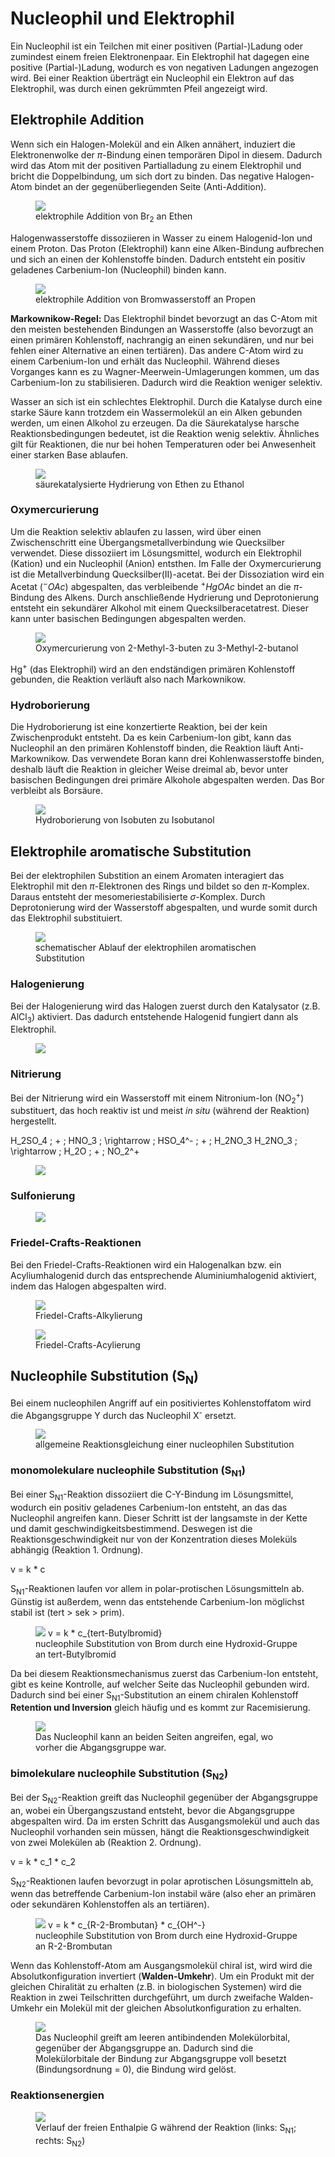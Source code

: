 # Nucleophil und Elektrophil

Ein Nucleophil ist ein Teilchen mit einer positiven (Partial-)Ladung oder zumindest einem freien Elektronenpaar. Ein Elektrophil hat dagegen eine positive (Partial-)Ladung, wodurch es von negativen Ladungen angezogen wird. Bei einer Reaktion überträgt ein Nucleophil ein Elektron auf das Elektrophil, was durch einen gekrümmten Pfeil angezeigt wird.

## Elektrophile Addition

Wenn sich ein Halogen-Molekül and ein Alken annähert, induziert die Elektronenwolke der $\pi$-Bindung einen temporären Dipol in diesem. Dadurch wird das Atom mit der positiven Partialladung zu einem Elektrophil und bricht die Doppelbindung, um sich dort zu binden. Das negative Halogen-Atom bindet an der gegenüberliegenden Seite (Anti-Addition).

<figure>
    <img src="./media/elektrophile_addition_halogen.png">
    <figcaption>elektrophile Addition von Br<sub>2</sub> an Ethen</figcaption>
</figure>

Halogenwasserstoffe dissoziieren in Wasser zu einem Halogenid-Ion und einem Proton. Das Proton (Elektrophil) kann eine Alken-Bindung aufbrechen und sich an einen der Kohlenstoffe binden. Dadurch entsteht ein positiv geladenes Carbenium-Ion (Nucleophil) binden kann.

<figure>
    <img src="./media/elektrophile_addition_halogenwasserstoff.png">
    <figcaption>elektrophile Addition von Bromwasserstoff an Propen</figcaption>
</figure>

**Markownikow-Regel:** Das Elektrophil bindet bevorzugt an das C-Atom mit den meisten bestehenden Bindungen an Wasserstoffe (also bevorzugt an einen primären Kohlenstoff, nachrangig an einen sekundären, und nur bei fehlen einer Alternative an einen tertiären). Das andere C-Atom wird zu einem Carbenium-Ion und erhält das Nucleophil. Während dieses Vorganges kann es zu Wagner-Meerwein-Umlagerungen kommen, um das Carbenium-Ion zu stabilisieren. Dadurch wird die Reaktion weniger selektiv.

Wasser an sich ist ein schlechtes Elektrophil. Durch die Katalyse durch eine starke Säure kann trotzdem ein Wassermolekül an ein Alken gebunden werden, um einen Alkohol zu erzeugen. Da die Säurekatalyse harsche Reaktionsbedingungen bedeutet, ist die Reaktion wenig selektiv. Ähnliches gilt für Reaktionen, die nur bei hohen Temperaturen oder bei Anwesenheit einer starken Base ablaufen.

<figure>
    <img src="./media/ethen_ethanol.png">
    <figcaption>säurekatalysierte Hydrierung von Ethen zu Ethanol</figcaption>
</figure>

### Oxymercurierung

Um die Reaktion selektiv ablaufen zu lassen, wird über einen Zwischenschritt eine Übergangsmetallverbindung wie Quecksilber verwendet. Diese dissoziiert im Lösungsmittel, wodurch ein Elektrophil (Kation) und ein Nucleophil (Anion) entsthen. Im Falle der Oxymercurierung ist die Metallverbindung Quecksilber(II)-acetat. Bei der Dissoziation wird ein Acetat ($^-OAc$) abgespalten, das verbleibende $^+HgOAc$ bindet an die $\pi$-Bindung des Alkens. Durch anschließende Hydrierung und Deprotonierung entsteht ein sekundärer Alkohol mit einem Quecksilberacetatrest. Dieser kann unter basischen Bedingungen abgespalten werden.

<figure>
    <img src="./media/oxymercurierung.png">
    <figcaption>Oxymercurierung von 2-Methyl-3-buten zu 3-Methyl-2-butanol</figcaption>
</figure>

Hg<sup>+</sup> (das Elektrophil) wird an den endständigen primären Kohlenstoff gebunden, die Reaktion verläuft also nach Markownikow.

### Hydroborierung

Die Hydroborierung ist eine konzertierte Reaktion, bei der kein Zwischenprodukt entsteht. Da es kein Carbenium-Ion gibt, kann das Nucleophil an den primären Kohlenstoff binden, die Reaktion läuft Anti-Markownikow. Das verwendete Boran kann drei Kohlenwasserstoffe binden, deshalb läuft die Reaktion in gleicher Weise dreimal ab, bevor unter basischen Bedingungen drei primäre Alkohole abgespalten werden. Das Bor verbleibt als Borsäure.

<figure>
    <img src="./media/hydroborierung.png">
    <figcaption>Hydroborierung von Isobuten zu Isobutanol</figcaption>
</figure>

## Elektrophile aromatische Substitution

Bei der elektrophilen Substition an einem Aromaten interagiert das Elektrophil mit den $\pi$-Elektronen des Rings und bildet so den $\pi$-Komplex. Daraus entsteht der mesomeriestabilisierte $\sigma$-Komplex. Durch Deprotonierung wird der Wasserstoff abgespalten, und wurde somit durch das Elektrophil substituiert.

<figure>
    <img src="./media/elektromatische_subst.png">
    <figcaption>schematischer Ablauf der elektrophilen aromatischen Substitution</figcaption>
</figure>

### Halogenierung

Bei der Halogenierung wird das Halogen zuerst durch den Katalysator (z.B. AlCl<sub>3</sub>) aktiviert. Das dadurch entstehende Halogenid fungiert dann als Elektrophil.

<figure>
    <img src="./media/halogenierung.png">
    <figcaption></figcaption>
</figure>

### Nitrierung

Bei der Nitrierung wird ein Wasserstoff mit einem Nitronium-Ion (NO<sub>2</sub><sup>+</sup>) substituert, das hoch reaktiv ist und meist *in situ* (während der Reaktion) hergestellt.

<Formulae> H_2SO_4 \; + \; HNO_3 \; \rightarrow \; HSO_4^- \; + \; H_2NO_3 </Formulae>
<Formulae> H_2NO_3 \; \rightarrow \; H_2O \; + \; NO_2^+ </Formulae>

<figure>
    <img src="./media/nitrierung.png">
    <figcaption></figcaption>
</figure>

### Sulfonierung

<figure>
    <img src="./media/sulfonierung.png">
    <figcaption></figcaption>
</figure>

### Friedel-Crafts-Reaktionen

Bei den Friedel-Crafts-Reaktionen wird ein Halogenalkan bzw. ein Acyliumhalogenid durch das entsprechende Aluminiumhalogenid aktiviert, indem das Halogen abgespalten wird.

<figure>
    <img src="./media/fc_alkylierung.png">
    <figcaption>Friedel-Crafts-Alkylierung</figcaption>
</figure>

<figure>
    <img src="./media/fc_acylierung.png">
    <figcaption>Friedel-Crafts-Acylierung</figcaption>
</figure>

## Nucleophile Substitution (S<sub>N</sub>)

Bei einem nucleophilen Angriff auf ein positiviertes Kohlenstoffatom wird die Abgangsgruppe Y durch das Nucleophil X<sup>-</sup> ersetzt.

<figure>
    <img src="./media/nuc_subst.png">
    <figcaption>allgemeine Reaktionsgleichung einer nucleophilen Substitution</figcaption>
</figure>

### monomolekulare nucleophile Substitution (S<sub>N1</sub>)

Bei einer S<sub>N1</sub>-Reaktion dissoziiert die C-Y-Bindung im Lösungsmittel, wodurch ein positiv geladenes Carbenium-Ion entsteht, an das das Nucleophil angreifen kann. Dieser Schritt ist der langsamste in der Kette und damit geschwindigkeitsbestimmend. Deswegen ist die Reaktionsgeschwindigkeit nur von der Konzentration dieses Moleküls abhängig (Reaktion 1. Ordnung).

<Formulae> v = k * c </Formulae>

S<sub>N1</sub>-Reaktionen laufen vor allem in polar-protischen Lösungsmitteln ab. Günstig ist außerdem, wenn das entstehende Carbenium-Ion möglichst stabil ist (tert > sek > prim).

<figure>
    <img src="./media/sn1.png">
    <Formulae> v = k * c_{tert-Butylbromid} </Formulae>
    <figcaption>nucleophile Substitution von Brom durch eine Hydroxid-Gruppe an tert-Butylbromid</figcaption>
</figure>

Da bei diesem Reaktionsmechanismus zuerst das Carbenium-Ion entsteht, gibt es keine Kontrolle, auf welcher Seite das Nucleophil gebunden wird. Dadurch sind bei einer S<sub>N1</sub>-Substitution an einem chiralen Kohlenstoff **Retention und Inversion** gleich häufig und es kommt zur Racemisierung.

<figure>
    <img src="./media/racemisierung.png">
    <figcaption>Das Nucleophil kann an beiden Seiten angreifen, egal, wo vorher die Abgangsgruppe war.</figcaption>
</figure>

### bimolekulare nucleophile Substitution (S<sub>N2</sub>)

Bei der S<sub>N2</sub>-Reaktion greift das Nucleophil gegenüber der Abgangsgruppe an, wobei ein Übergangszustand entsteht, bevor die Abgangsgruppe abgespalten wird. Da im ersten Schritt das Ausgangsmolekül und auch das Nucleophil vorhanden sein müssen, hängt die Reaktionsgeschwindigkeit von zwei Molekülen ab (Reaktion 2. Ordnung).

<Formulae> v = k * c_1 * c_2 </Formulae>

S<sub>N2</sub>-Reaktionen laufen bevorzugt in polar aprotischen Lösungsmitteln ab, wenn das betreffende Carbenium-Ion instabil wäre (also eher an primären oder sekundären Kohlenstoffen als an tertiären).

<figure>
    <img src="./media/sn2.png">
    <Formulae> v = k * c_{R-2-Brombutan} * c_{OH^-} </Formulae>
    <figcaption>nucleophile Substitution von Brom durch eine Hydroxid-Gruppe an R-2-Brombutan</figcaption>
</figure>

Wenn das Kohlenstoff-Atom am Ausgangsmolekül chiral ist, wird wird die Absolutkonfiguration invertiert (**Walden-Umkehr**). Um ein Produkt mit der gleichen Chiralität zu erhalten (z.B. in biologischen Systemen) wird die Reaktion in zwei Teilschritten durchgeführt, um durch zweifache Walden-Umkehr ein Molekül mit der gleichen Absolutkonfiguration zu erhalten.

<figure>
    <img src="./media/walden-umkehr.png">
    <figcaption>Das Nucleophil greift am leeren antibindenden Molekülorbital, gegenüber der Abgangsgruppe an. Dadurch sind die Molekülorbitale der Bindung zur Abgangsgruppe voll besetzt (Bindungsordnung = 0), die Bindung wird gelöst.</figcaption>
</figure>

### Reaktionsenergien

<figure>
    <img src="./media/sn1_sn2.png">
    <figcaption>Verlauf der freien Enthalpie G während der Reaktion (links: S<sub>N1</sub>; rechts: S<sub>N2</sub>)</figcaption>
</figure>
